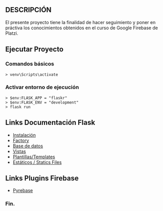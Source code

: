## DESCRIPCIÓN
El presente proyecto tiene la finalidad de hacer seguimiento y poner en práctiva los conocimientos obtenidos en el curso de Google Firebase de Platzi.



## Ejecutar Proyecto

### Comandos básicos

`> venv\Scripts\activate`

### Activar entorno de ejecución

    > $env:FLASK_APP = "flaskr"
    > $env:FLASK_ENV = "development"
    > flask run

## Links Documentación Flask
- [Instalación](https://flask.palletsprojects.com/en/2.0.x/installation/ "Instalación")
- [Factory](https://flask.palletsprojects.com/en/2.0.x/tutorial/factory/ "Factory")
- [Base de datos](https://flask.palletsprojects.com/en/2.0.x/tutorial/database/ "Base de datos")
- [Vistas](https://flask.palletsprojects.com/en/2.0.x/tutorial/views/ "Vistas")
- [Plantillas/Templates](https://flask.palletsprojects.com/en/2.0.x/tutorial/templates/ "Plantillas/Templates")
- [Estáticos / Statics Files](https://flask.palletsprojects.com/en/2.0.x/tutorial/static/ "Estáticos / Statics Files")

## Links Plugins Firebase
- [Pyrebase](https://github.com/thisbejim/Pyrebase/blob/master/README.md "Pyrebase")

### Fin.
